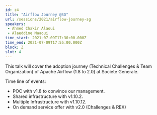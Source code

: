 ```yaml
---
id: z4
title: "Airflow Journey @SG"
url: /sessions/2021/airflow-journey-sg
speakers:
 - Ahmed Chakir Alaoui
 - Alaeddine Maaoui
time_start: 2021-07-09T17:30:00.000Z
time_end: 2021-07-09T17:55:00.000Z
block: Z
slot: 4
---
```


This talk will cover the adoption journey (Technical Challenges & Team Organization) of Apache Airflow (1.8 to 2.0) at Societe Generale.
 
 Time line of events:
 * POC with v1.8 to convince our management.
 * Shared infrastructure with v1.10.2.
 * Multiple Infrastructure with v1.10.12.
 * On demand service offer with v2.0 (Challenges & REX)